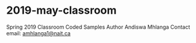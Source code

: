 # 2019-may-classroom
Spring 2019 Classroom Coded Samples
Author Andiswa Mhlanga
Contact email: amhlanga1@nait.ca
